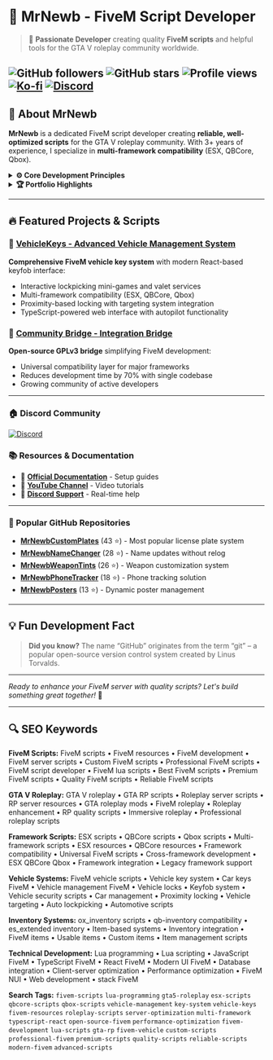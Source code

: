# 🚀 MrNewb - FiveM Script Developer

> 🎯 **Passionate Developer** creating quality **FiveM scripts** and helpful tools for the GTA V roleplay community worldwide.

![GitHub followers](https://img.shields.io/github/followers/MrNewb?label=Follow&style=social) ![GitHub stars](https://img.shields.io/github/stars/MrNewb?label=Stars&style=social) ![Profile views](https://komarev.com/ghpvc/?username=MrNewb&label=Profile%20Views&color=0e75b6&style=flat) [![Ko-fi](https://img.shields.io/badge/Buy%20Me%20a%20Coffee-%E2%98%95-lightgrey?style=flat-square&logo=ko-fi)](https://ko-fi.com/R5R76BIM9) [![Discord](https://img.shields.io/discord/1204398264812830720?label=Discord&logo=discord&color=7289DA)](https://discord.gg/mrnewbscripts)
---

## 🌟 About MrNewb

**MrNewb** is a dedicated FiveM script developer creating **reliable, well-optimized scripts** for the GTA V roleplay community. With 3+ years of experience, I specialize in **multi-framework compatibility** (ESX, QBCore, Qbox).

<details>
<summary><strong>⚙️ Core Development Principles</strong></summary>

- ⚡ **Performance Focused** - Optimized code for server efficiency
- 🌍 **Multi-Framework Support** - ESX, QBCore, Qbox compatibility
- 📚 **Comprehensive Documentation** - Detailed setup guides
- 🔄 **Regular Updates** - Continuous improvements

</details>

<details>
<summary><strong>🏆 Portfolio Highlights</strong></summary>

- **16 Public Repositories** with 185+ combined stars
- **84 GitHub Followers** and growing developer network
- **Hundreds of servers** worldwide using MrNewb scripts
- **Active Development** with consistent commits throughout 2024-2025
- **Multi-language support** for international communities

</details>

---

## 🔥 Featured Projects & Scripts

### 🚗 [VehicleKeys - Advanced Vehicle Management System](https://mrnewbscripts.tebex.io/package/6254556)
**Comprehensive FiveM vehicle key system** with modern React-based keyfob interface:
- Interactive lockpicking mini-games and valet services
- Multi-framework compatibility (ESX, QBCore, Qbox)
- Proximity-based locking with targeting system integration
- TypeScript-powered web interface with autopilot functionality

### 🌉 [Community Bridge - Integration Bridge](https://github.com/The-Order-Of-The-Sacred-Framework/community_bridge)
**Open-source GPLv3 bridge** simplifying FiveM development:
- Universal compatibility layer for major frameworks
- Reduces development time by 70% with single codebase
- Growing community of active developers

---

### 🏠 Discord Community
[![Discord](https://discordapp.com/api/guilds/1204398264812830720/widget.png?style=banner2)](https://discord.gg/mrnewbscripts)

### 📚 Resources & Documentation
- 📖 **[Official Documentation](https://mrnewbs-scrips.gitbook.io/guide)** - Setup guides
- 🎥 **[YouTube Channel](https://www.youtube.com/@mrnewb2819)** - Video tutorials
- 💬 **[Discord Support](https://discord.gg/mrnewbscripts)** - Real-time help

---

### 🎯 Popular GitHub Repositories
- **[MrNewbCustomPlates](https://github.com/MrNewb/MrNewbCustomPlates)** (43 ⭐) - Most popular license plate system
- **[MrNewbNameChanger](https://github.com/MrNewb/MrNewbNameChanger)** (28 ⭐) - Name updates without relog
- **[MrNewbWeaponTints](https://github.com/MrNewb/MrNewbWeaponTints)** (26 ⭐) - Weapon customization system
- **[MrNewbPhoneTracker](https://github.com/MrNewb/MrNewbPhoneTracker)** (18 ⭐) - Phone tracking solution
- **[MrNewbPosters](https://github.com/MrNewb/MrNewbPosters)** (13 ⭐) - Dynamic poster management

---

## 💡 Fun Development Fact

> **Did you know?** The name “GitHub” originates from the term “git” – a popular open-source version control system created by Linus Torvalds.

---

*Ready to enhance your FiveM server with quality scripts? Let's build something great together!* 🚀

---

## 🔍 SEO Keywords

**FiveM Scripts:** FiveM scripts • FiveM resources • FiveM development • FiveM server scripts • Custom FiveM scripts • Professional FiveM scripts • FiveM script developer • FiveM lua scripts • Best FiveM scripts • Premium FiveM scripts • Quality FiveM scripts • Reliable FiveM scripts

**GTA V Roleplay:** GTA V roleplay • GTA RP scripts • Roleplay server scripts • RP server resources • GTA roleplay mods • FiveM roleplay • Roleplay enhancement • RP quality scripts • Immersive roleplay • Professional roleplay scripts

**Framework Scripts:** ESX scripts • QBCore scripts • Qbox scripts • Multi-framework scripts • ESX resources • QBCore resources • Framework compatibility • Universal FiveM scripts • Cross-framework development • ESX QBCore Qbox • Framework integration • Legacy framework support

**Vehicle Systems:** FiveM vehicle scripts • Vehicle key system • Car keys FiveM • Vehicle management FiveM • Vehicle locks • Keyfob system • Vehicle security scripts • Car management • Proximity locking • Vehicle targeting • Auto lockpicking • Automotive scripts

**Inventory Systems:** ox_inventory scripts • qb-inventory compatibility • es_extended inventory • Item-based systems • Inventory integration • FiveM items • Usable items • Custom items • Item management scripts

**Technical Development:** Lua programming • Lua scripting • JavaScript FiveM • TypeScript FiveM • React FiveM • Modern UI FiveM • Database integration • Client-server optimization • Performance optimization • FiveM NUI • Web development • stack FiveM

**Search Tags:** `fivem-scripts` `lua-programming` `gta5-roleplay` `esx-scripts` `qbcore-scripts` `qbox-scripts` `vehicle-management` `key-system` `vehicle-keys` `fivem-resources` `roleplay-scripts` `server-optimization` `multi-framework` `typescript-react` `open-source-fivem` `performance-optimization` `fivem-development` `lua-scripts` `gta-rp` `fivem-vehicle` `custom-scripts` `professional-fivem` `premium-scripts` `quality-scripts` `reliable-scripts` `modern-fivem` `advanced-scripts`
